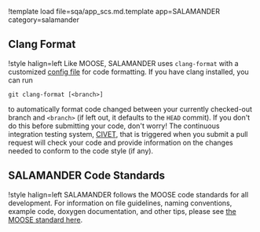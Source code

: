 !template load file=sqa/app_scs.md.template app=SALAMANDER category=salamander

## Clang Format

!style halign=left
Like MOOSE, SALAMANDER uses `clang-format` with a customized
[config file](https://github.com/idaholab/salamander/blob/devel/.clang-format)
for code formatting. If you have clang installed, you can run

```
git clang-format [<branch>]
```

to automatically format code changed between your currently checked-out branch
and `<branch>` (if left out, it defaults to the `HEAD` commit). If you don't do
this before submitting your code, don't worry! The continuous integration
testing system, [CIVET](https://civet.inl.gov), that is triggered when
you submit a pull request will check your code and provide information on the
changes needed to conform to the code style (if any).

## SALAMANDER Code Standards

!style halign=left
SALAMANDER follows the MOOSE code standards for all development. For information on file guidelines,
naming conventions, example code, doxygen documentation, and other tips, please see
[the MOOSE standard here](sqa/framework_scs.md).
